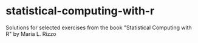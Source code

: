 # statistical-computing-with-r
Solutions for selected exercises from the book "Statistical Computing with R" by Maria L. Rizzo
